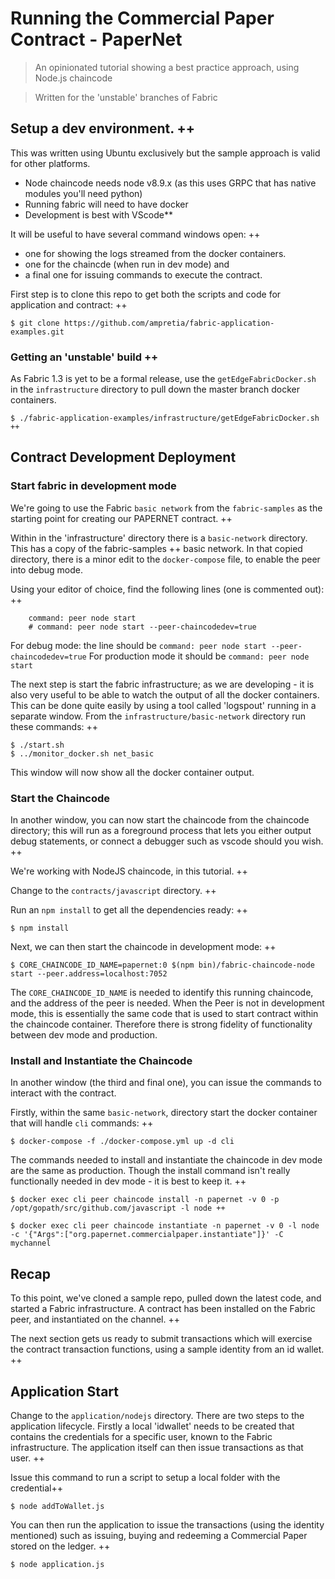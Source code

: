 # Running the Commercial Paper Contract - PaperNet
> An opinionated tutorial showing a best practice approach, using Node.js chaincode

> Written for the 'unstable' branches of Fabric 


## Setup a dev environment. ++

This was written using Ubuntu exclusively but the sample approach is valid for other platforms. 

- Node chaincode needs node v8.9.x   (as this uses GRPC that has native modules you'll need python)
- Running fabric will need to have docker
- Development is best with VScode**

It will be useful to have several command windows open: ++
- one for showing the logs streamed from the docker containers.
- one for the chaincde (when run in dev mode) and 
- a final one for issuing commands to execute the contract.

First step is to clone this repo to get both the scripts and code for application and contract: ++

```
$ git clone https://github.com/ampretia/fabric-application-examples.git
```

### Getting an 'unstable' build ++

As Fabric 1.3 is yet to be a formal release, use the `getEdgeFabricDocker.sh` in the `infrastructure` directory to pull down the master branch docker containers.

```
$ ./fabric-application-examples/infrastructure/getEdgeFabricDocker.sh   ++
```

## Contract Development Deployment

### Start fabric in development mode

We're going to use the Fabric `basic network` from the `fabric-samples` as the starting point for creating our PAPERNET contract. ++

Within in the 'infrastructure' directory there is a `basic-network` directory. This has a copy of the fabric-samples ++
basic network.  In that copied directory, there is a minor edit to the `docker-compose` file, to enable the peer into debug mode. 

Using your editor of choice, find the following lines (one is commented out): ++

```
    command: peer node start 
    # command: peer node start --peer-chaincodedev=true
```

For debug mode: the line should be `command: peer node start --peer-chaincodedev=true`
For production mode it should be `command: peer node start`

The next step is start the fabric infrastructure; as we are developing - it is also very useful to be able to watch the output of all the docker containers. This can be done quite easily by using a tool called 'logspout' running in a separate window. From the `infrastructure/basic-network` directory run these commands: ++

```
$ ./start.sh
$ ../monitor_docker.sh net_basic
```

This window will now show all the docker container output.

### Start the Chaincode

In another window, you can now start the chaincode from the chaincode directory; this will run as a foreground process that lets you either output debug statements, or connect a debugger such as vscode should you wish. ++

We're working with NodeJS chaincode, in this tutorial. ++

Change to the `contracts/javascript` directory. ++

Run an `npm install` to get all the dependencies ready: ++

```
$ npm install
```

Next, we can then start the chaincode in development mode: ++

```
$ CORE_CHAINCODE_ID_NAME=papernet:0 $(npm bin)/fabric-chaincode-node start --peer.address=localhost:7052
```

The `CORE_CHAINCODE_ID_NAME` is needed to identify this running chaincode, and the address of the peer is needed. When the Peer is not in development mode, this is essentially the same code that is used to start contract within the chaincode container. Therefore there is strong fidelity of functionality between dev mode and production. 

### Install and Instantiate the Chaincode

In another window (the third and final one), you can issue the commands to interact with the contract. 

Firstly, within the same `basic-network`,  directory start the docker container that will handle `cli` commands: ++

```
$ docker-compose -f ./docker-compose.yml up -d cli 
```

The commands needed to install and instantiate the chaincode in dev mode are the same as production. Though the install command isn't really functionally needed in dev mode - it is best to keep it.  ++

```
$ docker exec cli peer chaincode install -n papernet -v 0 -p /opt/gopath/src/github.com/javascript -l node ++

$ docker exec cli peer chaincode instantiate -n papernet -v 0 -l node -c '{"Args":["org.papernet.commercialpaper.instantiate"]}' -C mychannel
```

## Recap

To this point, we've cloned a sample repo, pulled down the latest code, and started a Fabric infrastructure. A contract has been installed on the Fabric peer, and instantiated on the channel. ++

The next section gets us ready to submit transactions which will exercise the contract transaction functions, using a sample identity from an id wallet.
 ++
## Application Start

Change to the `application/nodejs` directory. There are two steps to the application lifecycle.  Firstly a local 'idwallet' needs to be created that contains the credentials for a specific user,  known to the Fabric infrastructure. The application itself can then issue transactions as that user. ++

Issue this command to run a script to setup a local folder with the credential++

```
$ node addToWallet.js
```

You can then run the application to issue the transactions (using the identity mentioned) such as issuing, buying and redeeming a Commercial Paper stored on the ledger. ++

```
$ node application.js
```
